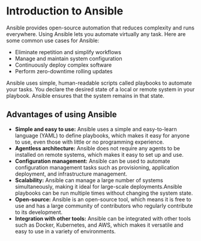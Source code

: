 # Introduction to Ansible

Ansible provides open-source automation that reduces complexity and runs everywhere. Using Ansible lets you automate virtually any task. Here are some common use cases for Ansible:

- Eliminate repetition and simplify workflows
- Manage and maintain system configuration
- Continuously deploy complex software
- Perform zero-downtime rolling updates

Ansible uses simple, human-readable scripts called playbooks to automate your tasks. You declare the desired state of a local or remote system in your playbook. Ansible ensures that the system remains in that state.

## Advantages of using Ansible

- **Simple and easy to use:** Ansible uses a simple and easy-to-learn language (YAML) to define playbooks, which makes it easy for anyone to use, even those with little or no programming experience.
- **Agentless architecture:** Ansible does not require any agents to be installed on remote systems, which makes it easy to set up and use.
- **Configuration management:** Ansible can be used to automate configuration management tasks such as provisioning, application deployment, and infrastructure management.
- **Scalability:** Ansible can manage a large number of systems simultaneously, making it ideal for large-scale deployments.Ansible playbooks can be run multiple times without changing the system state.
- **Open-source:** Ansible is an open-source tool, which means it is free to use and has a large community of contributors who regularly contribute to its development.
- **Integration with other tools:** Ansible can be integrated with other tools such as Docker, Kubernetes, and AWS, which makes it versatile and easy to use in a variety of environments.
